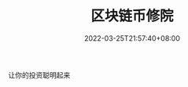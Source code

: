 ﻿---
weight: 
title: "区块链币修院"
description: "让你的投资聪明起来"
date: 2022-03-25T21:57:40+08:00
lastmod: 2022-03-25T16:45:40+08:00
draft: false
authors: ["Metabd"]
featuredImage: "qukuailianbixiuyuan.jpg"
link: ""
tags: ["微信公众号","区块链币修院"]
categories: ["navigation"]
navigation: ["微信公众号"]
lightgallery: true
toc: true
pinned: false
recommend: false
recommend1: false
---
让你的投资聪明起来
